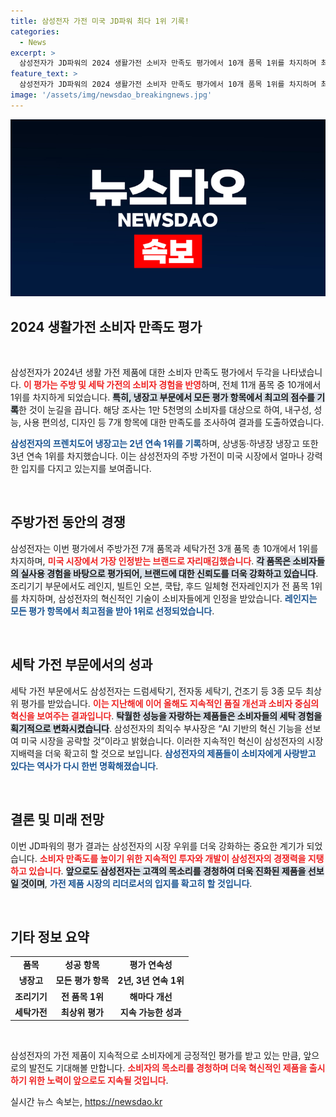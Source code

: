 ```yaml
---
title: 삼성전자 가전 미국 JD파워 최다 1위 기록!
categories:
  - News
excerpt: >
  삼성전자가 JD파워의 2024 생활가전 소비자 만족도 평가에서 10개 품목 1위를 차지하며 최고의 주방·세탁가전 브랜드로 선정됐다. 특히, 냉장고는 모든 평가 항목에서 최고점을 기록하며 눈길을 끌었다.
feature_text: >
  삼성전자가 JD파워의 2024 생활가전 소비자 만족도 평가에서 10개 품목 1위를 차지하며 최고의 주방·세탁가전 브랜드로 선정됐다. 특히, 냉장고는 모든 평가 항목에서 최고점을 기록하며 눈길을 끌었다.
image: '/assets/img/newsdao_breakingnews.jpg'
---
```


<p><img src="/assets/img/newsdao_breakingnews.jpg" alt="flaretime 속보" /></p>

<h2 data-ke-size="size26">2024 생활가전 소비자 만족도 평가</h2>

<p data-ke-size="size16">&nbsp;</p>

<p>삼성전자가 2024년 생활 가전 제품에 대한 소비자 만족도 평가에서 두각을 나타냈습니다. <b><span style="color: #ee2323;">이 평가는 주방 및 세탁 가전의 소비자 경험을 반영</span></b>하며, 전체 11개 품목 중 10개에서 1위를 차지하게 되었습니다. <b><span style="background-color: #21538527;">특히, 냉장고 부문에서 모든 평가 항목에서 최고의 점수를 기록</span></b>한 것이 눈길을 끕니다. 해당 조사는 1만 5천명의 소비자를 대상으로 하여, 내구성, 성능, 사용 편의성, 디자인 등 7개 항목에 대한 만족도를 조사하여 결과를 도출하였습니다. </p>

<p><b><span style="color: #1a5490;">삼성전자의 프렌치도어 냉장고는 2년 연속 1위를 기록</span></b>하며, 상냉동·하냉장 냉장고 또한 3년 연속 1위를 차지했습니다. 이는 삼성전자의 주방 가전이 미국 시장에서 얼마나 강력한 입지를 다지고 있는지를 보여줍니다. <p data-ke-size="size16">&nbsp;</p></p>

<h2 data-ke-size="size26">주방가전 동안의 경쟁</h2>

<p>삼성전자는 이번 평가에서 주방가전 7개 품목과 세탁가전 3개 품목 총 10개에서 1위를 차지하며, <b><span style="color: #ee2323;">미국 시장에서 가장 인정받는 브랜드로 자리매김했습니다</span></b>. <b><span style="background-color: #21538527;">각 품목은 소비자들의 실사용 경험을 바탕으로 평가되어, 브랜드에 대한 신뢰도를 더욱 강화하고 있습니다</span></b>. 조리기기 부문에서도 레인지, 빌트인 오븐, 쿡탑, 후드 일체형 전자레인지가 전 품목 1위를 차지하며, 삼성전자의 혁신적인 기술이 소비자들에게 인정을 받았습니다. <b><span style="color: #1a5490;">레인지는 모든 평가 항목에서 최고점을 받아 1위로 선정되었습니다</span></b>.</p>

<p data-ke-size="size16">&nbsp;</p>

<h2 data-ke-size="size26">세탁 가전 부문에서의 성과</h2>

<p>세탁 가전 부문에서도 삼성전자는 드럼세탁기, 전자동 세탁기, 건조기 등 3종 모두 최상위 평가를 받았습니다. <b><span style="color: #ee2323;">이는 지난해에 이어 올해도 지속적인 품질 개선과 소비자 중심의 혁신을 보여주는 결과입니다</span></b>. <b><span style="background-color: #21538527;">탁월한 성능을 자랑하는 제품들은 소비자들의 세탁 경험을 획기적으로 변화시켰습니다</span></b>. 삼성전자의 최익수 부사장은 “AI 기반의 혁신 기능을 선보여 미국 시장을 공략할 것”이라고 밝혔습니다. 이러한 지속적인 혁신이 삼성전자의 시장 지배력을 더욱 확고히 할 것으로 보입니다. <b><span style="color: #1a5490;">삼성전자의 제품들이 소비자에게 사랑받고 있다는 역사가 다시 한번 명확해졌습니다</span></b>.</p>

<p data-ke-size="size16">&nbsp;</p>

<h2 data-ke-size="size26">결론 및 미래 전망</h2>

<p>이번 JD파워의 평가 결과는 삼성전자의 시장 우위를 더욱 강화하는 중요한 계기가 되었습니다. <b><span style="color: #ee2323;">소비자 만족도를 높이기 위한 지속적인 투자와 개발이 삼성전자의 경쟁력을 지탱하고 있습니다</span></b>. <b><span style="background-color: #21538527;">앞으로도 삼성전자는 고객의 목소리를 경청하여 더욱 진화된 제품을 선보일 것이며</span></b>, <b><span style="color: #1a5490;">가전 제품 시장의 리더로서의 입지를 확고히 할 것입니다</span></b>. </p>

<p data-ke-size="size16">&nbsp;</p>

<h2 data-ke-size="size26">기타 정보 요약</h2>

<table>
  <tr>
    <td style="text-align: center; height: 17px;"><b>품목</b></td>
    <td style="text-align: center; height: 17px;"><b>성공 항목</b></td>
    <td style="text-align: center; height: 17px;"><b>평가 연속성</b></td>
  </tr>
  <tr>
    <td style="text-align: center; height: 17px;"><b>냉장고</b></td>
    <td style="text-align: center; height: 17px;"><b>모든 평가 항목</b></td>
    <td style="text-align: center; height: 17px;"><b>2년, 3년 연속 1위</b></td>
  </tr>
  <tr>
    <td style="text-align: center; height: 17px;"><b>조리기기</b></td>
    <td style="text-align: center; height: 17px;"><b>전 품목 1위</b></td>
    <td style="text-align: center; height: 17px;"><b>해마다 개선</b></td>
  </tr>
  <tr>
    <td style="text-align: center; height: 17px;"><b>세탁가전</b></td>
    <td style="text-align: center; height: 17px;"><b>최상위 평가</b></td>
    <td style="text-align: center; height: 17px;"><b>지속 가능한 성과</b></td>
  </tr>
</table>

<p data-ke-size="size16">&nbsp;</p>

<p>삼성전자의 가전 제품이 지속적으로 소비자에게 긍정적인 평가를 받고 있는 만큼, 앞으로의 발전도 기대해볼 만합니다. <b><span style="color: #ee2323;">소비자의 목소리를 경청하며 더욱 혁신적인 제품을 출시하기 위한 노력이 앞으로도 지속될 것입니다</span></b>.</p>
실시간 뉴스 속보는, <a href="https://newsdao.kr" rel="dofollow">https://newsdao.kr</a>


